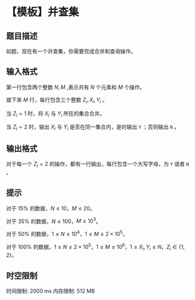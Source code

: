 # 【模板】并查集

## 题目描述

如题，现在有一个并查集，你需要完成合并和查询操作。


## 输入格式

第一行包含两个整数 $N,M$ ,表示共有 $N$ 个元素和 $M$ 个操作。

接下来 $M$ 行，每行包含三个整数 $Z_i,X_i,Y_i$ 。

当 $Z_i=1$ 时，将 $X_i$ 与 $Y_i$ 所在的集合合并。

当 $Z_i=2$ 时，输出 $X_i$ 与 $Y_i$ 是否在同一集合内，是的输出 
 `Y` ；否则输出 `N` 。

## 输出格式

对于每一个 $Z_i=2$ 的操作，都有一行输出，每行包含一个大写字母，为 `Y` 或者 `N` 。 

## 提示

对于 $15\%$ 的数据，$N \le 10$，$M \le 20$。

对于 $35\%$ 的数据，$N \le 100$，$M \le 10^3$。

对于 $50\%$ 的数据，$1\le N \le 10^4$，$1\le M \le 2\times 10^5$。

对于 $100\%$ 的数据，$1\le N\le 2\times 10^5$，$1\le M\le 10^6$，$1 \le X_i, Y_i \le N$，$Z_i \in \{ 1, 2 \}$。

## 时空限制

时间限制: 2000 ms
内存限制: 512 MB

